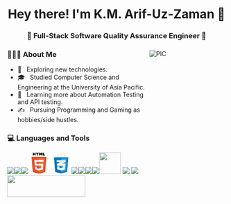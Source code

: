 <h1 align="center">Hey there! I'm K.M. Arif-Uz-Zaman 👋 </h1>
<h3 align="center">🚀 Full-Stack Software Quality Assurance Engineer 🚀</h3>
<div>
<img width = "35%" align="right" alt="PIC" height="300px" src="https://media3.giphy.com/media/qgQUggAC3Pfv687qPC/giphy.gif" />
<div align="left"> 
  <h3> 👨🏻‍💻 About Me </h3>

  - 🤔 &nbsp; Exploring new technologies.
  - 🎓 &nbsp; Studied Computer Science and Engineering at the University of Asia Pacific.
  - 🌱 &nbsp; Learning more about Automation Testing and API testing.
  - ✍️ &nbsp; Pursuing Programming and Gaming as hobbies/side hustles.  
</div> 
<!-- </div>
- <img src="https://media.istockphoto.com/id/1292486673/vector/sqa-software-quality-assurance-acronym-business-concept-background.jpg?s=612x612&w=0&k=20&c=lPrfIyhHoWmbyXtmVRmIBHcQvbAGtgPo9or7QLCyZbY=" > -
<div> -->
  <h3> 💻 Languages and Tools </h3>
  <p>
  <img src="https://media.giphy.com/media/3rCcV6sC1o2GY/giphy.gif" width="50"><img src="https://tehnoblok22.rs/wp-content/uploads/2021/06/c-logo.jpg" width="50"><img src="https://d2gbo5uoddvg5.cloudfront.net/images/modules/technologies/dev/developpement_java_maroc.gif"  width="50"><img src="https://raw.githubusercontent.com/devicons/devicon/master/icons/html5/html5-original-wordmark.svg" width="50"><img src="https://raw.githubusercontent.com/Zenfection/Image/master/2021/06/08-15-57-53-68747470733a2f2f6d65646961302e67697068792e636f6d2f6d656469612f667345615a6c644e43384131504a336d77702f736f757263652e676966.gif" width="50"><img src="https://media3.giphy.com/media/ln7z2eWriiQAllfVcn/200w.webp" width="50"><img src="https://i.giphy.com/media/LMt9638dO8dftAjtco/200.webp"   width="50"><img src="https://i.giphy.com/media/IdyAQJVN2kVPNUrojM/200.webp" width="50"><img src="https://media.giphy.com/media/SU2ic3wTfuC6JhD1lA/giphy.gif" width="50"><img src="https://maxmautner.com/public/images/django.gif" height="50" width="50"> <img src="https://upload.wikimedia.org/wikipedia/commons/thumb/9/9f/Selenium_logo.svg/2560px-Selenium_logo.svg.png" width="150"> <img src="https://www.influxdata.com/wp-content/uploads/Apache-JMeter.jpg" width="50"> <img src="https://thumb.tildacdn.com/tild3265-3530-4235-a161-643732656130/-/resize/244x/-/format/webp/U2NyZWVuc2hvdCAyMDIx.png" height="50" width="180">
 
<p>
   
</div> 
